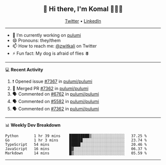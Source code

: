 <h2 align="center"> 👋 Hi there, I'm Komal 🧑🏾‍💻 </h2>
<p align="center">
    <a href="https://twitter.com/zwitkali">Twitter</a> •
    <a href="https://www.linkedin.com/in/komal-ali/">LinkedIn</a>
</p>

--------

- 🔭 I’m currently working on [pulumi](https://github.com/pulumi/pulumi)
- 😄 Pronouns: they/them
- 📫 How to reach me: [@zwitkali](https://twitter.com/zwitkali) on Twitter
- ⚡ Fun fact: My dog is afraid of flies 🪰

--------
💻 **Recent Activity**

<!--START_SECTION:activity-->
1. ❗️ Opened issue [#7367](https://github.com/pulumi/pulumi/issues/7367) in [pulumi/pulumi](https://github.com/pulumi/pulumi)
2. 🎉 Merged PR [#7362](https://github.com/pulumi/pulumi/pull/7362) in [pulumi/pulumi](https://github.com/pulumi/pulumi)
3. 🗣 Commented on [#6762](https://github.com/pulumi/pulumi/issues/6762) in [pulumi/pulumi](https://github.com/pulumi/pulumi)
4. 🗣 Commented on [#5582](https://github.com/pulumi/pulumi/issues/5582) in [pulumi/pulumi](https://github.com/pulumi/pulumi)
5. 🗣 Commented on [#7362](https://github.com/pulumi/pulumi/issues/7362) in [pulumi/pulumi](https://github.com/pulumi/pulumi)
<!--END_SECTION:activity-->

--------

📊 **Weekly Dev Breakdown**
<!--START_SECTION:waka-->
```text
Python       1 hr 39 mins    █████████▒░░░░░░░░░░░░░░░   37.25 % 
Go           1 hr 3 mins     ██████░░░░░░░░░░░░░░░░░░░   23.74 % 
TypeScript   54 mins         █████░░░░░░░░░░░░░░░░░░░░   20.46 % 
JavaScript   16 mins         █▓░░░░░░░░░░░░░░░░░░░░░░░   06.37 % 
Markdown     14 mins         █▒░░░░░░░░░░░░░░░░░░░░░░░   05.59 % 
```
<!--END_SECTION:waka-->

--------